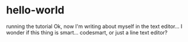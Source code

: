 # hello-world
running the tutorial
Ok, now I'm writing about myself in the text editor... I wonder if this thing is smart... codesmart, or just a line text editor?
